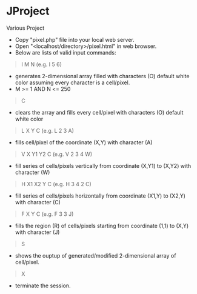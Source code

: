 # JProject
Various Project

* Copy "pixel.php" file into your local web server.
* Open "<localhost/directory>/pixel.html" in web browser.
* Below are lists of valid input commands:
  
> I M N (e.g. I 5 6)
  - generates 2-dimensional array filled with characters (O) default white color assuming every character is a cell/pixel.
  - M >= 1 AND N <= 250
  
> C
  - clears the array and fills every cell/pixel with characters (O) default white color
  
> L X Y C (e.g. L 2 3 A)
  - fills cell/pixel of the coordinate (X,Y) with character (A)
  
> V X Y1 Y2 C (e.g. V 2 3 4 W)
  - fill series of cells/pixels vertically from coordinate (X,Y1) to (X,Y2) with character (W)
  
> H X1 X2 Y C (e.g. H 3 4 2 C)
  - fill series of cells/pixels horizontally from coordinate (X1,Y) to (X2,Y) with character (C)
  
> F X Y C (e.g. F 3 3 J)
  - fills the region (R) of cells/pixels starting from coordinate (1,1) to (X,Y) with character (J)
  
> S
  - shows the ouptup of generated/modified 2-dimensional array of cell/pixel.
  
> X
  - terminate the session.
